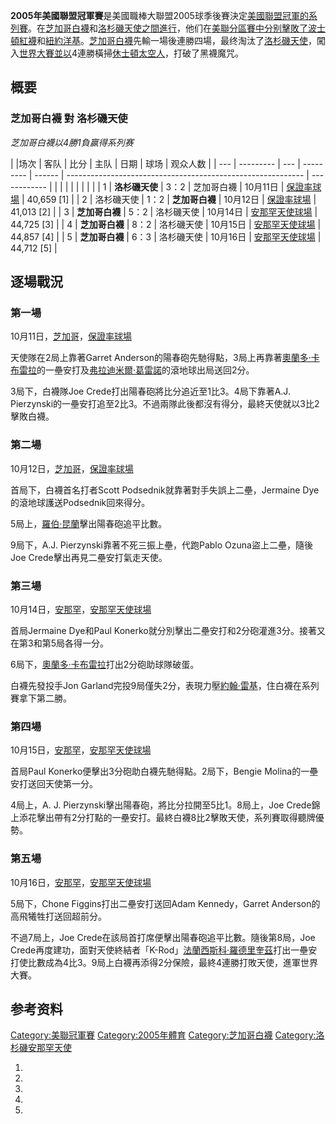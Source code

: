 **2005年美國聯盟冠軍賽**是美國職棒大聯盟2005球季後賽決定[美國聯盟冠軍的系列賽](https://zh.wikipedia.org/wiki/美國聯盟 "wikilink")。在[芝加哥白襪](../Page/芝加哥白襪.md "wikilink")和[洛杉磯天使之間進行](https://zh.wikipedia.org/wiki/洛杉磯天使 "wikilink")，他们在[美聯分區賽中分别擊敗了](https://zh.wikipedia.org/wiki/2005年美国聯盟分區賽 "wikilink")[波士頓紅襪](../Page/波士頓紅襪.md "wikilink")和[紐約洋基](../Page/紐約洋基.md "wikilink")。[芝加哥白襪](../Page/芝加哥白襪.md "wikilink")先輸一場後連勝四場，最终淘汰了[洛杉磯天使](https://zh.wikipedia.org/wiki/洛杉磯天使 "wikilink")，闖入[世界大賽並以](../Page/2005年世界大賽.md "wikilink")4連勝橫掃[休士頓太空人](../Page/休士頓太空人.md "wikilink")，打破了黑襪魔咒。

## 概要

### 芝加哥白襪 對 洛杉磯天使

*芝加哥白襪以4勝1負赢得系列赛*

| |场次 | 客队        | 比分  | 主队        | 日期     | 球场                                                          | 观众人数         |
| --- | --------- | --- | --------- | ------ | ----------------------------------------------------------- | ------------ |
|     |           |     |           |        |                                                             |              |
| 1   | **洛杉磯天使** | 3：2 | 芝加哥白襪     | 10月11日 | [保證率球場](../Page/保證率球場.md "wikilink")                        | 40,659 \[1\] |
| 2   | 洛杉磯天使     | 1：2 | **芝加哥白襪** | 10月12日 | [保證率球場](../Page/保證率球場.md "wikilink")                        | 41,013 \[2\] |
| 3   | **芝加哥白襪** | 5：2 | 洛杉磯天使     | 10月14日 | [安那罕天使球場](https://zh.wikipedia.org/wiki/安那罕天使球場 "wikilink") | 44,725 \[3\] |
| 4   | **芝加哥白襪** | 8：2 | 洛杉磯天使     | 10月15日 | [安那罕天使球場](https://zh.wikipedia.org/wiki/安那罕天使球場 "wikilink") | 44,857 \[4\] |
| 5   | **芝加哥白襪** | 6：3 | 洛杉磯天使     | 10月16日 | [安那罕天使球場](https://zh.wikipedia.org/wiki/安那罕天使球場 "wikilink") | 44,712 \[5\] |

## 逐場戰況

### 第一場

10月11日，[芝加哥](../Page/芝加哥.md "wikilink")，[保證率球場](../Page/保證率球場.md "wikilink")

天使隊在2局上靠著Garret Anderson的陽春砲先馳得點，3局上再靠著[奧蘭多·卡布雷拉](../Page/奧蘭多·卡布雷拉.md "wikilink")的一壘安打及[弗拉迪米爾·葛雷諾](../Page/弗拉迪米爾·葛雷諾.md "wikilink")的滾地球出局送回2分。

3局下，白襪隊Joe Crede打出陽春砲將比分追近至1比3。4局下靠著A.J. Pierzynski的一壘安打追至2比3。不過兩隊此後都沒有得分，最終天使就以3比2擊敗白襪。

### 第二場

10月12日，[芝加哥](../Page/芝加哥.md "wikilink")，[保證率球場](../Page/保證率球場.md "wikilink")

首局下，白襪首名打者Scott Podsednik就靠著對手失誤上二壘，Jermaine Dye的滾地球護送Podsednik回來得分。

5局上，[羅伯·昆蘭](../Page/羅伯·昆蘭.md "wikilink")擊出陽春砲追平比數。

9局下，A.J. Pierzynski靠著不死三振上壘，代跑Pablo Ozuna盜上二壘，隨後Joe Crede擊出再見二壘安打氣走天使。

### 第三場

10月14日，[安那罕](../Page/安那翰_\(加利福尼亞州\).md "wikilink")，[安那罕天使球場](https://zh.wikipedia.org/wiki/安那罕天使球場 "wikilink")

首局Jermaine Dye和Paul Konerko就分別擊出二壘安打和2分砲灌進3分。接著又在第3和第5局各得一分。

6局下，[奧蘭多·卡布雷拉](../Page/奧蘭多·卡布雷拉.md "wikilink")打出2分砲助球隊破蛋。

白襪先發投手Jon Garland完投9局僅失2分，表現力壓[約翰·雷基](../Page/約翰·雷基.md "wikilink")，住白襪在系列賽拿下第二勝。

### 第四場

10月15日，[安那罕](../Page/安那翰_\(加利福尼亞州\).md "wikilink")，[安那罕天使球場](https://zh.wikipedia.org/wiki/安那罕天使球場 "wikilink")

首局Paul Konerko便擊出3分砲助白襪先馳得點。2局下，Bengie Molina的一壘安打送回天使第一分。

4局上，A. J. Pierzynski擊出陽春砲，將比分拉開至5比1。8局上，Joe Crede錦上添花擊出帶有2分打點的一壘安打。最終白襪8比2擊敗天使，系列賽取得聽牌優勢。

### 第五場

10月16日，[安那罕](../Page/安那翰_\(加利福尼亞州\).md "wikilink")，[安那罕天使球場](https://zh.wikipedia.org/wiki/安那罕天使球場 "wikilink")

5局下，Chone Figgins打出二壘安打送回Adam Kennedy，Garret Anderson的高飛犧牲打送回超前分。

不過7局上，Joe Crede在該局首打席便擊出陽春砲追平比數。隨後第8局，Joe Crede再度建功，面對天使終結者「K-Rod」[法蘭西斯科·羅德里奎茲](../Page/法蘭西斯科·羅德里奎茲.md "wikilink")打出一壘安打使比數成為4比3。9局上白襪再添得2分保險，最終4連勝打敗天使，進軍世界大賽。

## 参考资料

[Category:美聯冠軍賽](https://zh.wikipedia.org/wiki/Category:美聯冠軍賽 "wikilink") [Category:2005年體育](https://zh.wikipedia.org/wiki/Category:2005年體育 "wikilink") [Category:芝加哥白襪](https://zh.wikipedia.org/wiki/Category:芝加哥白襪 "wikilink") [Category:洛杉磯安那罕天使](https://zh.wikipedia.org/wiki/Category:洛杉磯安那罕天使 "wikilink")

1.
2.
3.
4.
5.